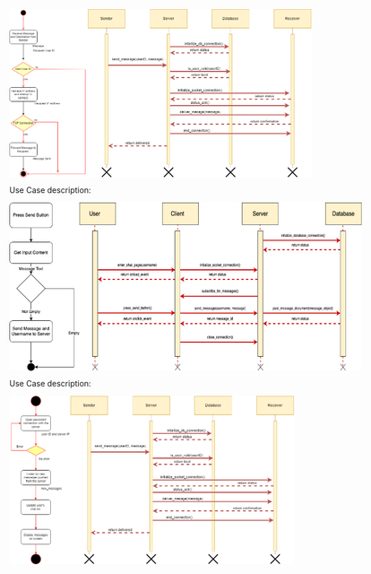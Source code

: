 
<div style="display: flex;">
  <img src="figures/sendmsg_single_user_activity_diagram.png" style="height: 300px;">
  <img src="figures/sendmsg_single_user_sequnce_diagram.png" alt="Image 2" style="height: 300px;">
</div>


Use Case description:


<div style="display: flex;">
  <img src="figures/send-message-user-to-server-activity.png" style="height: 300px;">
  <img src="figures/send-message-user-to-server-sequence.png" alt="Image 2" style="height: 300px;">
</div>



Use Case description:

<div style="display: flex;">
  <img src="figures/receive-message-activity.png" style="height: 300px;">
  <img src="figures/sendmsg_single_user_sequnce_diagram.png" alt="Image 2" style="height: 300px;">
</div>


